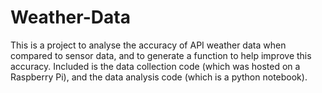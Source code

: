 # Weather-Data

This is a project to analyse the accuracy of API weather data when compared to sensor data, and to generate a function to help improve this accuracy. Included is the data collection code (which was hosted on a Raspberry Pi), and the data analysis code (which is a python notebook).
